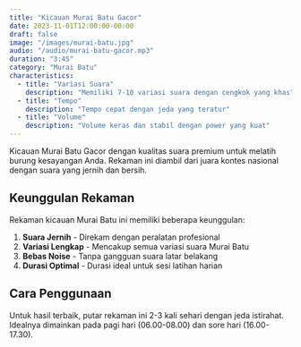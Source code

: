 ```yaml
---
title: "Kicauan Murai Batu Gacor"
date: 2023-11-01T12:00:00-00:00
draft: false
image: "/images/murai-batu.jpg"
audio: "/audio/murai-batu-gacor.mp3"
duration: "3:45"
category: "Murai Batu"
characteristics:
  - title: "Variasi Suara"
    description: "Memiliki 7-10 variasi suara dengan cengkok yang khas"
  - title: "Tempo"
    description: "Tempo cepat dengan jeda yang teratur"
  - title: "Volume"
    description: "Volume keras dan stabil dengan power yang kuat"
---
```


Kicauan Murai Batu Gacor dengan kualitas suara premium untuk melatih burung kesayangan Anda. Rekaman ini diambil dari juara kontes nasional dengan suara yang jernih dan bersih.

## Keunggulan Rekaman

Rekaman kicauan Murai Batu ini memiliki beberapa keunggulan:

1. **Suara Jernih** - Direkam dengan peralatan profesional
2. **Variasi Lengkap** - Mencakup semua variasi suara Murai Batu
3. **Bebas Noise** - Tanpa gangguan suara latar belakang
4. **Durasi Optimal** - Durasi ideal untuk sesi latihan harian

## Cara Penggunaan

Untuk hasil terbaik, putar rekaman ini 2-3 kali sehari dengan jeda istirahat. Idealnya dimainkan pada pagi hari (06.00-08.00) dan sore hari (16.00-17.30).
